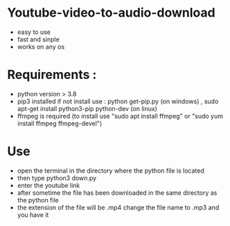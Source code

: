 # Youtube-video-to-audio-download
- easy to use
- fast and sinple
- works on any os
# Requirements :
- python version > 3.8
- pip3 installed if not install use : python get-pip.py (on windows)  , sudo apt-get install python3-pip python-dev (on linux)
- ffmpeg is required (to install use "sudo apt install ffmpeg" or "sudo yum install ffmpeg ffmpeg-devel")
# Use
- open the terminal in the directory where the python file is located
- then type python3 down.py
- enter the youtube link
- after sometime the file has been downloaded in the same directory as the python file
- the extension of the file will be .mp4 change the file name to .mp3 and you have it
